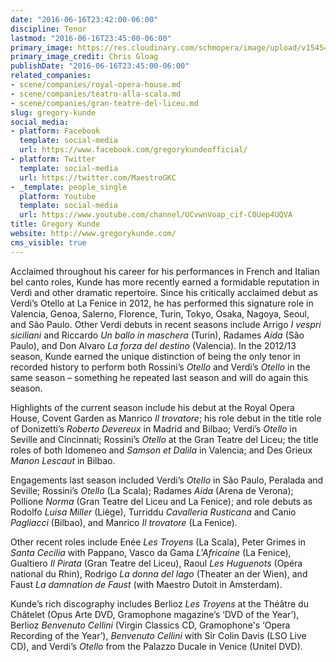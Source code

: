 ```yaml
---
date: "2016-06-16T23:42:00-06:00"
discipline: Tenor
lastmod: "2016-06-16T23:45:00-06:00"
primary_image: https://res.cloudinary.com/schmopera/image/upload/v1545409169/media/webhook-uploads/1466141973052/2016-06-17---Gregory-Kunde-credit-Chris-Gloag.jpg.jpg
primary_image_credit: Chris Gloag
publishDate: "2016-06-16T23:45:00-06:00"
related_companies:
- scene/companies/royal-opera-house.md
- scene/companies/teatro-alla-scala.md
- scene/companies/gran-teatre-del-liceu.md
slug: gregory-kunde
social_media:
- platform: Facebook
  template: social-media
  url: https://www.facebook.com/gregorykundeofficial/
- platform: Twitter
  template: social-media
  url: https://twitter.com/MaestroGKC
- _template: people_single
  platform: Youtube
  template: social-media
  url: https://www.youtube.com/channel/UCvwnVoap_cif-C0Uep4UQVA
title: Gregory Kunde
website: http://www.gregorykunde.com/
cms_visible: true
---
```


Acclaimed throughout his career for his performances in French and Italian bel canto roles, Kunde has more recently earned a formidable reputation in Verdi and other dramatic repertoire. Since his critically acclaimed debut as Verdi’s Otello at La Fenice in 2012, he has performed this signature role in Valencia, Genoa, Salerno, Florence, Turin, Tokyo, Osaka, Nagoya, Seoul, and São Paulo. Other Verdi debuts in recent seasons include Arrigo *I vespri siciliani* and Riccardo *Un ballo in maschera* (Turin), Radames *Aida* (São Paulo), and Don Alvaro *La forza del destino* (Valencia). In the 2012/13 season, Kunde earned the unique distinction of being the only tenor in recorded history to perform both Rossini’s *Otello* and Verdi’s *Otello* in the same season – something he repeated last season and will do again this season.

Highlights of the current season include his debut at the Royal Opera House, Covent Garden as Manrico *Il trovatore*; his role debut in the title role of Donizetti’s *Roberto Devereux* in Madrid and Bilbao; Verdi’s *Otello* in Seville and Cincinnati; Rossini’s *Otello* at the Gran Teatre del Liceu; the title roles of both Idomeneo and *Samson et Dalila* in Valencia; and Des Grieux *Manon Lescaut* in Bilbao.

Engagements last season included Verdi’s *Otello* in São Paulo, Peralada and Seville; Rossini’s *Otello* (La Scala); Radames *Aida* (Arena de Verona); Pollione *Norma* (Gran Teatre del Liceu and La Fenice); and role debuts as Rodolfo *Luisa Miller* (Liège), Turriddu *Cavalleria Rusticana* and Canio *Pagliacci* (Bilbao), and Manrico *Il trovatore* (La Fenice).

Other recent roles include Enée *Les Troyens* (La Scala), Peter Grimes in *Santa Cecilia* with Pappano, Vasco da Gama *L'Africaine* (La Fenice), Gualtiero *Il Pirata* (Gran Teatre del Liceu), Raoul *Les Huguenots* (Opéra national du Rhin), Rodrigo *La donna del lago* (Theater an der Wien), and Faust *La damnation de Faust* (with Maestro Dutoit in Amsterdam).

Kunde’s rich discography includes Berlioz *Les Troyens* at the Théâtre du Châtelet (Opus Arte DVD, Gramophone magazine’s ‘DVD of the Year’), Berlioz *Benvenuto Cellini* (Virgin Classics CD, Gramophone's ‘Opera Recording of the Year’), *Benvenuto Cellini* with Sir Colin Davis (LSO Live CD), and Verdi’s *Otello* from the Palazzo Ducale in Venice (Unitel DVD).

